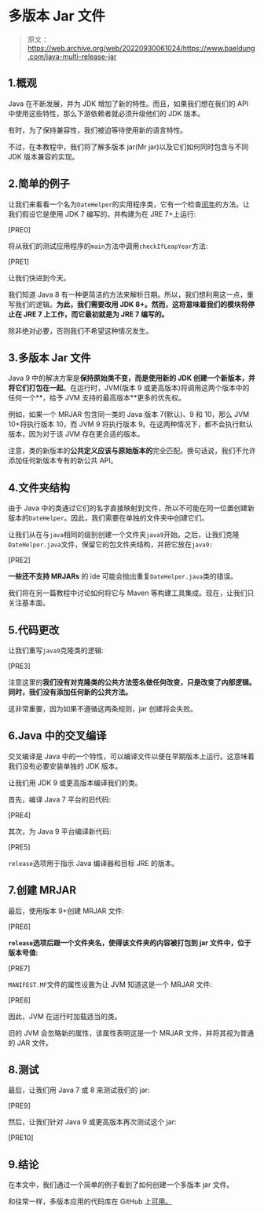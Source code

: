 # 多版本 Jar 文件

> 原文：<https://web.archive.org/web/20220930061024/https://www.baeldung.com/java-multi-release-jar>

## 1.概观

Java 在不断发展，并为 JDK 增加了新的特性。而且，如果我们想在我们的 API 中使用这些特性，那么下游依赖者就必须升级他们的 JDK 版本。

有时，为了保持兼容性，我们被迫等待使用新的语言特性。

不过，在本教程中，我们将了解多版本 jar(Mr jar)以及它们如何同时包含与不同 JDK 版本兼容的实现。

## 2.简单的例子

让我们来看看一个名为`DateHelper`的实用程序类，它有一个检查[闰年](/web/20220627180039/https://www.baeldung.com/java-leap-year)的方法。让我们假设它是使用 JDK 7 编写的，并构建为在 JRE 7+上运行:

[PRE0]

将从我们的测试应用程序的`main`方法中调用`checkIfLeapYear`方法:

[PRE1]

让我们快进到今天。

我们知道 Java 8 有一种更简洁的方法来解析日期。所以，我们想利用这一点，重写我们的逻辑。**为此，我们需要改用 JDK 8+。然而，这将意味着我们的模块将停止在 JRE 7 上工作，而它最初就是为 JRE 7 编写的。**

除非绝对必要，否则我们不希望这种情况发生。

## 3.多版本 Jar 文件

Java 9 中的解决方案是**保持原始类不变，而是使用新的 JDK 创建一个新版本，并将它们打包在一起**。在运行时，JVM(版本 9 或更高版本)将调用这两个版本中的任何一个**，给予 JVM 支持的最高版本**更多的优先权。

例如，如果一个 MRJAR 包含同一类的 Java 版本 7(默认)、9 和 10，那么 JVM 10+将执行版本 10，而 JVM 9 将执行版本 9。在这两种情况下，都不会执行默认版本，因为对于该 JVM 存在更合适的版本。

注意，类的新版本的**公共定义应该与原始版本的**完全匹配。换句话说，我们不允许添加任何新版本专有的新公共 API。

## 4.文件夹结构

由于 Java 中的类通过它们的名字直接映射到文件，所以不可能在同一位置创建新版本的`DateHelper`。因此，我们需要在单独的文件夹中创建它们。

让我们从在与`java`相同的级别创建一个文件夹`java9`开始。之后，让我们克隆`DateHelper.java`文件，保留它的包文件夹结构，并把它放在`java9:`

[PRE2]

**一些还不支持 MRJARs** 的 ide 可能会抛出重复`DateHelper.java`类的错误。

我们将在另一篇教程中讨论如何将它与 Maven 等构建工具集成。现在，让我们只关注基本面。

## 5.代码更改

让我们重写`java9`克隆类的逻辑:

[PRE3]

注意这里的**我们没有对克隆类的公共方法签名做任何改变，只是改变了内部逻辑。同时，我们没有添加任何新的公共方法。**

这非常重要，因为如果不遵循这两条规则，jar 创建将会失败。

## 6.Java 中的交叉编译

交叉编译是 Java 中的一个特性，可以编译文件以便在早期版本上运行。这意味着我们没有必要安装单独的 JDK 版本。

让我们用 JDK 9 或更高版本编译我们的类。

首先，编译 Java 7 平台的旧代码:

[PRE4]

其次，为 Java 9 平台编译新代码:

[PRE5]

`release`选项用于指示 Java 编译器和目标 JRE 的版本。

## 7.创建 MRJAR

最后，使用版本 9+创建 MRJAR 文件:

[PRE6]

**`release`选项后跟一个文件夹名，使得该文件夹的内容被打包到 jar 文件中，位于版本号值:**

[PRE7]

`MANIFEST.MF`文件的属性设置为让 JVM 知道这是一个 MRJAR 文件:

[PRE8]

因此，JVM 在运行时加载适当的类。

旧的 JVM 会忽略新的属性，该属性表明这是一个 MRJAR 文件，并将其视为普通的 JAR 文件。

## 8.测试

最后，让我们用 Java 7 或 8 来测试我们的 jar:

[PRE9]

然后，让我们针对 Java 9 或更高版本再次测试这个 jar:

[PRE10]

## 9.结论

在本文中，我们通过一个简单的例子看到了如何创建一个多版本 jar 文件。

和往常一样，多版本应用的代码库在 GitHub 上[可用。](https://web.archive.org/web/20220627180039/https://github.com/eugenp/tutorials/tree/master/core-java-modules/core-java-9-new-features)
